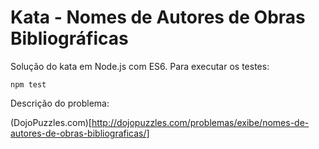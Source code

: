 # Kata - Nomes de Autores de Obras Bibliográficas

Solução do kata em Node.js com ES6. Para executar os testes:

`npm test`

Descrição do problema:

(DojoPuzzles.com)[http://dojopuzzles.com/problemas/exibe/nomes-de-autores-de-obras-bibliograficas/]